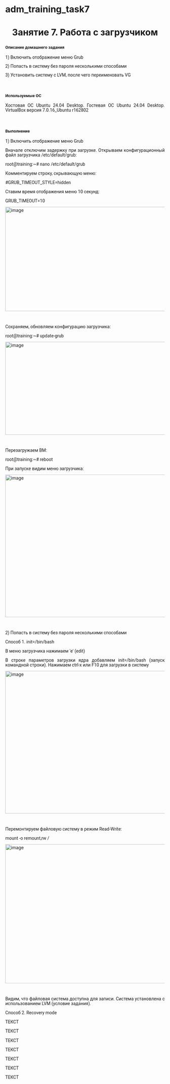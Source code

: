 # adm_training_task7
<h1 align="center">Занятие 7. Работа с загрузчиком</h1>
<h3 class="western"><a name="_heading=h.h6i87lkp3f19"></a> <span style="font-family: Roboto, serif;"><span style="font-size: small;">Описание домашнего задания</span></h3>
<p style="line-height: 100%; margin-bottom: 0cm;"><span style="font-family: Roboto, serif;">1) Включить отображение меню Grub</span></p>
<p style="line-height: 100%; margin-bottom: 0cm;"><span style="font-family: Roboto, serif;">2) Попасть в систему без пароля несколькими способами</span></p>
<p style="line-height: 100%; margin-bottom: 0cm;"><span style="font-family: Roboto, serif;">3) Установить систему с LVM, после чего переименовать VG</span></p>
<p style="line-height: 100%; margin-bottom: 0cm;">&nbsp;</p>
<h3 class="western"><a name="_heading=h.df570rpzx1qg"></a><span style="font-family: Roboto, serif;"><span style="font-size: small;">Используемые ОС</span></h3>
<p style="line-height: 108%; margin-bottom: 0.28cm;" align="justify"><span style="font-family: Roboto, serif;">Хостовая ОС Ubuntu 24.04 Desktop. Гостевая ОС Ubuntu 24.04 Desktop. VirtualBox версия 7.0.16_Ubuntu r162802</span></p>
<p style="line-height: 100%; margin-bottom: 0cm;">&nbsp;</p>
<h3 class="western"><span style="font-family: Roboto, serif;"><span style="font-size: small;">Выполнение</span></span></h3>
<p style="line-height: 108%; margin-bottom: 0.28cm;" align="justify"><span style="font-family: Roboto, serif;">1) Включить отображение меню Grub</span></p>
<p style="line-height: 108%; margin-bottom: 0.28cm;" align="justify"><span style="font-family: Roboto, serif;">Вначале отключим задержку при загрузке. Открываем конфигурационный файл загрузчика /etc/default/grub:</span></p>
<p style="line-height: 108%; margin-bottom: 0.28cm;" align="justify"><span style="font-family: Roboto, serif;">root@training:~# nano /etc/default/grub</span></p>
<p style="line-height: 108%; margin-bottom: 0.28cm;" align="justify"><span style="font-family: Roboto, serif;">Комментируем строку, скрывающую меню:</span></p>
<p style="line-height: 108%; margin-bottom: 0.28cm;" align="justify"><span style="font-family: Roboto, serif;">#GRUB_TIMEOUT_STYLE=hidden</span></p>
  <p style="line-height: 108%; margin-bottom: 0.28cm;" align="justify"><span style="font-family: Roboto, serif;">Ставим время отображения меню 10 секунд:</span></p>
<p style="line-height: 108%; margin-bottom: 0.28cm;" align="justify"><span style="font-family: Roboto, serif;">GRUB_TIMEOUT=10</span></p>
<img width="817" height="330" alt="image" src="https://github.com/user-attachments/assets/c6ed4178-6a4f-4a73-b900-96cda23395db" />
<p style="line-height: 100%; margin-bottom: 0cm;">&nbsp;</p>
<p style="line-height: 108%; margin-bottom: 0.28cm;" align="justify"><span style="font-family: Roboto, serif;">Сохраняем, обновляем конфигурацию загрузчика:</span></p>
<p style="line-height: 108%; margin-bottom: 0.28cm;" align="justify"><span style="font-family: Roboto, serif;">root@training:~# update-grub</span></p>
<img width="780" height="294" alt="image" src="https://github.com/user-attachments/assets/3ee1e653-cdee-4252-844a-878364a4bddf" />
<p style="line-height: 100%; margin-bottom: 0cm;">&nbsp;</p>
  <p style="line-height: 108%; margin-bottom: 0.28cm;" align="justify"><span style="font-family: Roboto, serif;">Перезагружаем ВМ:</span></p>
<p style="line-height: 108%; margin-bottom: 0.28cm;" align="justify"><span style="font-family: Roboto, serif;">root@training:~# reboot</span></p>
<p style="line-height: 108%; margin-bottom: 0.28cm;" align="justify"><span style="font-family: Roboto, serif;">При запуске видим меню загрузчика:</span></p>
<img width="630" height="451" alt="image" src="https://github.com/user-attachments/assets/893ada08-9e76-43a1-88b5-2ae853b4bc0c" />
<p style="line-height: 100%; margin-bottom: 0cm;">&nbsp;</p>
<p style="line-height: 108%; margin-bottom: 0.28cm;" align="justify"><span style="font-family: Roboto, serif;">2) Попасть в систему без пароля несколькими способами</span></p>
<p style="line-height: 108%; margin-bottom: 0.28cm;" align="justify"><span style="font-family: Roboto, serif;">Способ 1. init=/bin/bash</span></p>
<p style="line-height: 108%; margin-bottom: 0.28cm;" align="justify"><span style="font-family: Roboto, serif;">В меню загрузчика нажимаем 'e' (edit)</span></p>
<p style="line-height: 108%; margin-bottom: 0.28cm;" align="justify"><span style="font-family: Roboto, serif;">В строке параметров загрузки ядра добавляем init=/bin/bash (запуск командной строки). Нажимаем сtrl-x или F10 для загрузки в систему</span></p>
<img width="624" height="451" alt="image" src="https://github.com/user-attachments/assets/97e3c232-132d-4d8c-a804-65f8a5aa17ab" />
<p style="line-height: 100%; margin-bottom: 0cm;">&nbsp;</p>
<p style="line-height: 108%; margin-bottom: 0.28cm;" align="justify"><span style="font-family: Roboto, serif;">Перемонтируем файловую систему в режим Read-Write:</span></p>
<p style="line-height: 108%; margin-bottom: 0.28cm;" align="justify"><span style="font-family: Roboto, serif;">mount -o remount,rw /</span></p>
<img width="723" height="440" alt="image" src="https://github.com/user-attachments/assets/cdb82797-5c9a-46ce-a49c-232c5c55d67a" />
<p style="line-height: 100%; margin-bottom: 0cm;">&nbsp;</p>
<p style="line-height: 108%; margin-bottom: 0.28cm;" align="justify"><span style="font-family: Roboto, serif;">Видим, что файловая система доступна для записи. Система установлена с использованием LVM (условие задания).</span></p>
<p style="line-height: 108%; margin-bottom: 0.28cm;" align="justify"><span style="font-family: Roboto, serif;">Способ 2. Recovery mode</span></p>
<p style="line-height: 108%; margin-bottom: 0.28cm;" align="justify"><span style="font-family: Roboto, serif;">ТЕКСТ</span></p>
<p style="line-height: 108%; margin-bottom: 0.28cm;" align="justify"><span style="font-family: Roboto, serif;">ТЕКСТ</span></p>
<p style="line-height: 108%; margin-bottom: 0.28cm;" align="justify"><span style="font-family: Roboto, serif;">ТЕКСТ</span></p>
<p style="line-height: 108%; margin-bottom: 0.28cm;" align="justify"><span style="font-family: Roboto, serif;">ТЕКСТ</span></p>
<p style="line-height: 108%; margin-bottom: 0.28cm;" align="justify"><span style="font-family: Roboto, serif;">ТЕКСТ</span></p>
<p style="line-height: 108%; margin-bottom: 0.28cm;" align="justify"><span style="font-family: Roboto, serif;">ТЕКСТ</span></p>
<p style="line-height: 108%; margin-bottom: 0.28cm;" align="justify"><span style="font-family: Roboto, serif;">ТЕКСТ</span></p>
